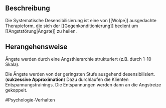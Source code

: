 ## Beschreibung
Die Systematische Desensibilisierung ist eine von [[Wolpe]] ausgedachte Therapieform, die sich der [[Gegenkonditionierung]] bedient um [[Angststörung|Ängste]] zu heilen.

## Herangehensweise
Ängste werden durch eine Angsthierarchie strukturiert (z.B. durch 1-10 Skala).

Die Ängste werden von der geringsten Stufe ausgehend desensibilisiert. (**sukzessive Approximation**) Dazu durchlaufen die Klienten Entspannungstrainings. Die Entspannungen werden dann an die Angstreize gekoppelt.

#Psychologie-Verhalten 